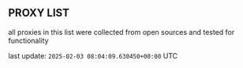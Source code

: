 ## PROXY LIST

all proxies in this list were collected from open sources and tested for functionality

last update: `2025-02-03 08:04:09.630450+00:00` UTC